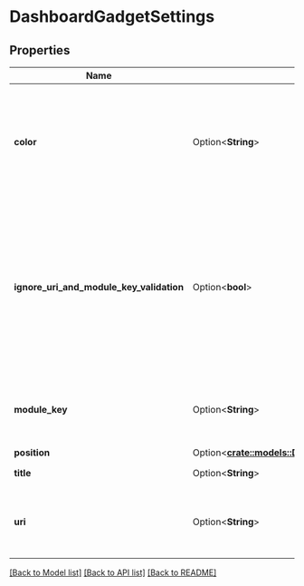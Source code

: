# DashboardGadgetSettings

## Properties

Name | Type | Description | Notes
------------ | ------------- | ------------- | -------------
**color** | Option<**String**> | The color of the gadget. Should be one of `blue`, `red`, `yellow`, `green`, `cyan`, `purple`, `gray`, or `white`. | [optional]
**ignore_uri_and_module_key_validation** | Option<**bool**> | Whether to ignore the validation of module key and URI. For example, when a gadget is created that is a part of an application that isn't installed. | [optional]
**module_key** | Option<**String**> | The module key of the gadget type. Can't be provided with `uri`. | [optional]
**position** | Option<[**crate::models::DashboardGadgetSettingsPosition**](DashboardGadgetSettings_position.md)> |  | [optional]
**title** | Option<**String**> | The title of the gadget. | [optional]
**uri** | Option<**String**> | The URI of the gadget type. Can't be provided with `moduleKey`. | [optional]

[[Back to Model list]](../README.md#documentation-for-models) [[Back to API list]](../README.md#documentation-for-api-endpoints) [[Back to README]](../README.md)


